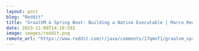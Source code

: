 ```yaml
---
layout: post
blog: "Reddit"
title: "GraalVM & Spring Boot: Building a Native Executable | Marco Reacts"
date: 2023-11-08T14:19:59Z
image: images/reddit.png
remote_url: "https://www.reddit.com/r/java/comments/17qmnf1/graalvm_spring_boot_building_a_native_executable/"
---
```

